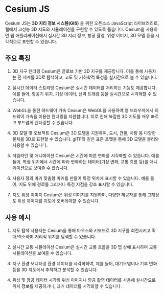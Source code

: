 # Cesium JS
Cesium JS는 **3D 지리 정보 시스템(GIS)** 을 위한 오픈소스 JavaScript 라이브러리로, 웹에서 고성능 3D 지도와 시뮬레이션을 구현할 수 있도록 돕습니다. Cesium을 사용하면 웹 애플리케이션에서 실시간 3D 지리 정보, 항공 촬영, 위성 이미지, 3D 모델 등을 시각적으로 표현할 수 있습니다.

## 주요 특징
1. 3D 지구 렌더링
Cesium은 글로브 기반 3D 지구를 제공합니다. 이를 통해 사용자는 전 세계를 3D로 탐색하고, 고도 및 기하학적 특성을 실시간으로 볼 수 있습니다.

2. 실시간 데이터 스트리밍
Cesium은 실시간 데이터를 처리하는 기능도 제공합니다. 예를 들어, 항공기 위치, 기상 데이터, 선박 트래킹 등을 실시간으로 시각화할 수 있습니다.

3. WebGL을 통한 하드웨어 가속
Cesium은 WebGL을 사용하여 웹 브라우저에서 하드웨어 가속을 이용한 렌더링을 지원합니다. 이로 인해 복잡한 3D 지도를 매우 빠르고 부드럽게 렌더링할 수 있습니다.

4. 3D 모델 및 오브젝트
Cesium은 3D 모델을 지원하여, 도시, 건물, 차량 등 다양한 물체를 3D로 표현할 수 있습니다. glTF와 같은 표준 포맷을 통해 3D 모델을 불러와 사용할 수 있습니다.

5. 타임라인 및 애니메이션
Cesium은 시간에 따른 변화를 시각화할 수 있습니다. 예를 들어, 특정 위치에서 시간에 따라 변화하는 데이터(기상 변화, 교통 흐름 등)를 애니메이션으로 보여줄 수 있습니다.

6. 사용자 정의 마커
맞춤형 마커를 만들어 특정 위치에 표시할 수 있습니다. 예를 들어, 지도 위에 경로를 그리거나 특정 지점을 강조 표시할 수 있습니다.

7. 지도 위성 이미지
Cesium은 위성 이미지를 지원하며, 다양한 제공자를 통해 고해상도 위성 이미지를 지도에 오버레이할 수 있습니다.

## 사용 예시
1. 지도 탐색
사용자는 Cesium을 통해 마우스와 키보드로 3D 지구를 회전시키고 확대/축소하며 지리적 위치를 탐색할 수 있습니다.

2. 실시간 교통 시뮬레이션
Cesium은 실시간 교통 흐름을 3D 맵 상에 표시하여 교통 시뮬레이션을 보여줄 수 있습니다.

3. 지구 환경 모니터링
환경 데이터를 시각화하여, 예를 들어, 대기오염이나 기후 변화 등을 3D 지도에서 추적하고 분석할 수 있습니다.

4. 위성 및 항공 데이터 시각화
위성 이미지나 항공 촬영 데이터를 사용해 실시간으로 위치 정보를 제공하거나, 과거 데이터를 시각화할 수 있습니다.
